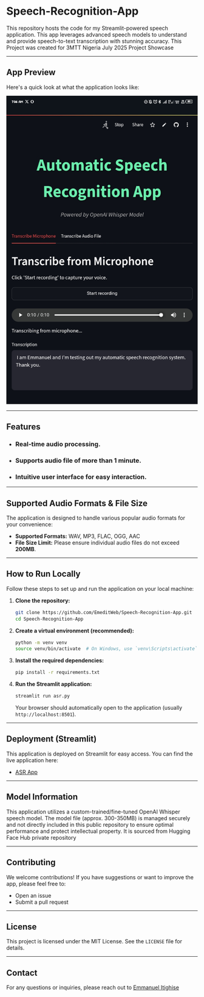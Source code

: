 # Speech-Recognition-App

This repository hosts the code for my Streamlit-powered speech application. This app leverages advanced speech models to understand and provide speech-to-text transcription with stunning accuracy. This Project was created for 3MTT Nigeria July 2025 Project Showcase 

---

## App Preview

Here's a quick look at what the application looks like:

![App Screenshot](https://github.com/EmeditWeb/Speech-Recognition-App/blob/main/Screenshot_20250724-073626.jpg)
 
---

## Features

* ### Real-time audio processing.
* ### Supports audio file of more than 1 minute.
* ### Intuitive user interface for easy interaction.

---

## Supported Audio Formats & File Size

The application is designed to handle various popular audio formats for your convenience:

* **Supported Formats:** WAV, MP3, FLAC, OGG, AAC
* **File Size Limit:** Please ensure individual audio files do not exceed **200MB**.

---

## How to Run Locally

Follow these steps to set up and run the application on your local machine:

1.  **Clone the repository:**
    ```bash
    git clone https://github.com/EmeditWeb/Speech-Recognition-App.git
    cd Speech-Recognition-App
    ```
2.  **Create a virtual environment (recommended):**
    ```bash
    python -m venv venv
    source venv/bin/activate  # On Windows, use `venv\Scripts\activate`
    ```
3.  **Install the required dependencies:**
    ```bash
    pip install -r requirements.txt
    ```

4.  **Run the Streamlit application:**
    ```bash
    streamlit run asr.py
    ```
    
    Your browser should automatically open to the application (usually `http://localhost:8501`).

---

## Deployment (Streamlit)

This application is deployed on Streamlit for easy access. You can find the live application here:

* [ASR App](https://speech-recognition-app25.streamlit.app/)

---

## Model Information

This application utilizes a custom-trained/fine-tuned OpenAI Whisper speech model. The model file (approx. 300-350MB) is managed securely and not directly included in this public repository to ensure optimal performance and protect intellectual property. It is sourced from Hugging Face Hub private repository

---

## Contributing

We welcome contributions! If you have suggestions or want to improve the app, please feel free to:

* Open an issue
* Submit a pull request

---

## License

This project is licensed under the MIT License. See the `LICENSE` file for details.

---

## Contact

For any questions or inquiries, please reach out to [Emmanuel Itighise](https://github.com/EmeditWeb)
